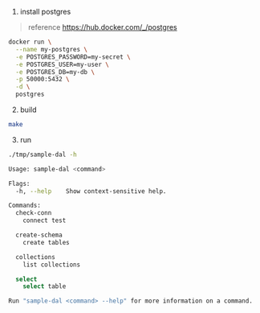 
1. install postgres

> reference https://hub.docker.com/_/postgres

```sh
docker run \
  --name my-postgres \
  -e POSTGRES_PASSWORD=my-secret \
  -e POSTGRES_USER=my-user \
  -e POSTGRES_DB=my-db \
  -p 50000:5432 \
  -d \
  postgres
```

2. build

```sh
make
```

3. run

```sh
./tmp/sample-dal -h

Usage: sample-dal <command>

Flags:
  -h, --help    Show context-sensitive help.

Commands:
  check-conn
    connect test

  create-schema
    create tables

  collections
    list collections

  select
    select table

Run "sample-dal <command> --help" for more information on a command.

```